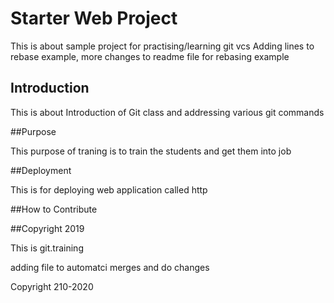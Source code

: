 # Starter Web Project

This is about sample project for practising/learning git vcs
Adding lines to rebase example, more changes to readme file for rebasing example

## Introduction

This is about Introduction of Git class and addressing various git commands

##Purpose

This purpose of traning is to train the students and get them into job 

##Deployment

This is for deploying web application called http

##How to Contribute

##Copyright 2019

This is git.training

adding file to automatci merges and do changes

Copyright 210-2020

